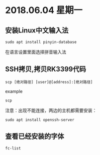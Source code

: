 # 2018.06.04 星期一

## 安装Linux中文输入法
```
sudo apt install pinyin-database
```
在语言设置里面选择拼音输入法

## SSH拷贝,拷贝RK3399代码
```
scp [绝对路径] [user]@[address]:[绝对路径]
```
example
```
scp 
```
注意：出现不能连接，两边的主机都需要安装：
```
sudo apt install openssh-server
```
## 查看已经安装的字体
```
fc-list 
```